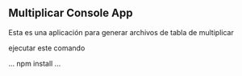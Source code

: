 

## Multiplicar Console App

Esta es una aplicación  para generar  archivos de tabla de multiplicar

ejecutar este comando

...
npm install
...